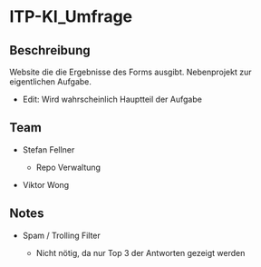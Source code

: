 # ITP-KI_Umfrage

## Beschreibung

Website die die Ergebnisse des Forms ausgibt. Nebenprojekt zur eigentlichen Aufgabe.

+ Edit: Wird wahrscheinlich Hauptteil der Aufgabe

## Team

+ Stefan Fellner
  + Repo Verwaltung

+ Viktor Wong

## Notes

+ Spam / Trolling Filter

  + Nicht nötig, da nur Top 3 der Antworten gezeigt werden